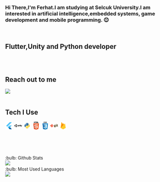 ### Hi There,I'm Ferhat.I am studying at Selcuk University.I am interested in artificial intelligence,embedded systems, game development and mobile programming. :blush:
<br/>

## Flutter,Unity and Python developer
<br/>
<br/>

## Reach out to me
[<img  width="22" src="https://unpkg.com/simple-icons@v6/icons/linkedin.svg" align="left" />][Linkedin]


[Linkedin]: https://www.linkedin.com/in/ferhat-altunok-16b8b620b/
<br/>
<br/>
 

## Tech I Use

<img src="https://raw.githubusercontent.com/github/explore/80688e429a7d4ef2fca1e82350fe8e3517d3494d/topics/flutter/flutter.png" width=25 height=25>
<img src="https://raw.githubusercontent.com/github/explore/80688e429a7d4ef2fca1e82350fe8e3517d3494d/topics/unity/unity.png" width=25 height=25>
<img src="https://raw.githubusercontent.com/github/explore/80688e429a7d4ef2fca1e82350fe8e3517d3494d/topics/python/python.png" width=25 height=25>
<img src="https://raw.githubusercontent.com/github/explore/80688e429a7d4ef2fca1e82350fe8e3517d3494d/topics/html/html.png" width=25 height=25>
<img src="https://raw.githubusercontent.com/github/explore/80688e429a7d4ef2fca1e82350fe8e3517d3494d/topics/css/css.png" width=25 height=25>
<img src="https://raw.githubusercontent.com/github/explore/80688e429a7d4ef2fca1e82350fe8e3517d3494d/topics/git/git.png" width=25 height=25>
<img src="https://raw.githubusercontent.com/github/explore/80688e429a7d4ef2fca1e82350fe8e3517d3494d/topics/firebase/firebase.png    " width=25 height=25>

<br/><br/><br/>

<detatils>
<summary>:bulb: Github Stats</summary>


<img src= "https://github-readme-stats.vercel.app/api?username=ferhataltnk&show_icons=true&theme=tokyonight">

</detatils>


<detatils>
<summary>:bulb: Most Used Languages</summary>

<img src= "https://github-readme-stats.vercel.app/api/top-langs/?username=ferhataltnk&theme=tokyonight">

</detatils>
